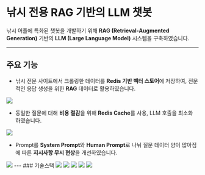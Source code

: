 # 낚시 전용 RAG 기반의 LLM 챗봇

낚시 어플에 특화된 챗봇을 개발하기 위해 **RAG (Retrieval-Augmented Generation)** 기반의 **LLM (Large Language Model)** 시스템을 구축하였습니다.


---
## 주요 기능
- 낚시 전문 사이트에서 크롤링한 데이터를 **Redis 기반 벡터 스토어**에 저장하여, 전문적인 응답 생성을 위한  **RAG** 데이터로 활용하였습니다.
<img src="/home/juha/Desktop/juha/S12P21C201/src/AI/chatbot/assets/ragpng.png">   

- 동일한 질문에 대해 **비용 절감**을 위해 **Redis Cache**를 사용, LLM 호출을 최소화 하였습니다.
<img src="/home/juha/Desktop/juha/S12P21C201/src/AI/chatbot/assets/cache.png">   

- Prompt를 **System Prompt**와 **Human Prompt**로 나눠 질문 데이터 양이 많아짐에 따른 
**지시사항 무시 현상**을 개선하였습니다.
<img src="/home/juha/Desktop/juha/S12P21C201/src/AI/chatbot/assets/prompt.png">
---
### 기술스택
  <img src="https://img.shields.io/badge/python-3776AB?style=for-the-badge&logo=python&logoColor=white"> 
   <img src="https://img.shields.io/badge/langchain-1C3C3C?style=for-the-badge&logo=langchain&logoColor=white"> 
  <img src="https://img.shields.io/badge/googlegemini-8E75B2?style=for-the-badge&logo=googlegemini&logoColor=white"> 
  <img src="https://img.shields.io/badge/selenium-43B02A?style=for-the-badge&logo=selenium&logoColor=white"> 
  <img src="https://img.shields.io/badge/redis-FF4438?style=for-the-badge&logo=redis&logoColor=white"> 
 